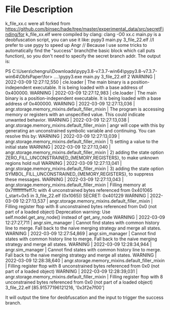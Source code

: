# File Description
k_file_xx.c were all forked from https://github.com/binsec/hade/tree/master/experimental_data/src/secretFinding/for
k_file_xx.elf were compiled by clang: clang -O0 xx.c
main.py is a deobfuscation script, you can use it like:
pypy3 main.py 3_file_22.elf //I prefer to use pypy to speed up Angr
// Because I use some tricks to automatically find the "success" branch(the basic block which call puts function), so you don't need to specify the secret branch addr.
The output is:

PS C:\Users\chengrui\Downloads\pypy3.8-v7.3.7-win64\pypy3.8-v7.3.7-win64\ObfsPaper\for> ..\..\pypy3.exe main.py 3_file_22.elf
2
WARNING | 2022-03-09 12:27:12,550 | cle.loader | The main binary is a position-independent executable. It is being loaded with a base address of 0x400000.
WARNING | 2022-03-09 12:27:12,983 | cle.loader | The main binary is a position-independent executable. It is being loaded with a base address of 0x400000.
WARNING | 2022-03-09 12:27:13,036 | angr.storage.memory_mixins.default_filler_mixin | The program is accessing memory or registers with an unspecified value. This could indicate unwanted behavior.
WARNING | 2022-03-09 12:27:13,038 | angr.storage.memory_mixins.default_filler_mixin | angr will cope with this by generating an unconstrained symbolic variable and continuing. You can resolve this by:
WARNING | 2022-03-09 12:27:13,039 | angr.storage.memory_mixins.default_filler_mixin | 1) setting a value to the initial state
WARNING | 2022-03-09 12:27:13,040 | angr.storage.memory_mixins.default_filler_mixin | 2) adding the state option ZERO_FILL_UNCONSTRAINED_{MEMORY,REGISTERS}, to make unknown regions hold null
WARNING | 2022-03-09 12:27:13,041 | angr.storage.memory_mixins.default_filler_mixin | 3) adding the state option SYMBOL_FILL_UNCONSTRAINED_{MEMORY,REGISTERS}, to suppress these messages.
WARNING | 2022-03-09 12:27:13,043 | angr.storage.memory_mixins.default_filler_mixin | Filling memory at 0x7fffffffffeff7c with 4 unconstrained bytes referenced from 0x401065 (_start+0x5 in 3_file_22.elf (0x1065))
SECRET: 0x401229
WARNING | 2022-03-09 12:27:13,537 | angr.storage.memory_mixins.default_filler_mixin | Filling register ftop with 8 unconstrained bytes referenced from 0x0 (not part of a loaded object)
Deprecation warning: Use self.model.get_any_node() instead of get_any_node
WARNING | 2022-03-09 12:27:27,711 | angr.sim_manager | Cannot find states with common history line to merge. Fall back to the naive merging strategy and merge all states.
WARNING | 2022-03-09 12:27:54,869 | angr.sim_manager | Cannot find states with common history line to merge. Fall back to the naive merging strategy and merge all states.
WARNING | 2022-03-09 12:28:34,944 | angr.sim_manager | Cannot find states with common history line to merge. Fall back to the naive merging strategy and merge all states.
WARNING | 2022-03-09 12:28:38,640 | angr.storage.memory_mixins.default_filler_mixin | Filling register ftop with 8 unconstrained bytes referenced from 0x0 (not part of a loaded object)
WARNING | 2022-03-09 12:28:39,031 | angr.storage.memory_mixins.default_filler_mixin | Filling register ftop with 8 unconstrained bytes referenced from 0x0 (not part of a loaded object)
3_file_22.elf [85.91577196121216, '0x3f2e7f00']

It will output the time for deobfuscation and the input to trigger the success branch.

